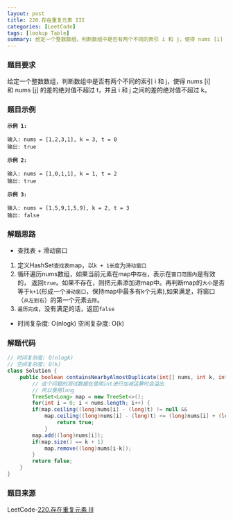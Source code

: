 ```yaml
---
layout: post
title: 220.存在重复元素 III
categories: [LeetCode]
tags: [lookup Table]
summary: 给定一个整数数组，判断数组中是否有两个不同的索引 i 和 j，使得 nums [i] 和 nums [j] 的差的绝对值不超过 t，并且 i 和 j 之间的差的绝对值不超过 k。
---
```


### 题目要求
给定一个整数数组，判断数组中是否有两个不同的索引 i 和 j，使得 nums [i] 和 nums [j] 的差的绝对值不超过 t，并且 i 和 j 之间的差的绝对值不超过 k。

### 题目示例
**`示例 1:`**
```
输入: nums = [1,2,3,1], k = 3, t = 0
输出: true
```

**`示例 2:`**
```
输入: nums = [1,0,1,1], k = 1, t = 2
输出: true
```

**`示例 3:`**
```
输入: nums = [1,5,9,1,5,9], k = 2, t = 3
输出: false
```

### 解题思路
- 查找表 + 滑动窗口
1. 定义HashSet`查找表`map，以`k + 1长度`为`滑动窗口` 
1. 循环遍历nums数组，如果当前元素在map中`存在`，表示在`窗口范围内`是有效的， 返回`true`。如果不存在，则把元素添加进map中。再判断map的`大小`是否等于`k+1`(形成一个`滑动窗口`，保持map中最多有k个元素),如果满足，将窗口（`从左到右`）的第一个元素`去除`。
1. `遍历完成`，没有满足的话，返回`false`

- 时间复杂度: O(nlogk)  空间复杂度: O(k)

### 解题代码
```java
// 时间复杂度: O(nlogk)
// 空间复杂度: O(k)
class Solution {
    public boolean containsNearbyAlmostDuplicate(int[] nums, int k, int t) {
        // 这个问题的测试数据在使用int进行加减运算时会溢出
        // 所以使用long
        TreeSet<Long> map = new TreeSet<>();
        for(int i = 0; i < nums.length; i++) {
        if(map.ceiling((long)nums[i] - (long)t) != null && 
            map.ceiling((long)nums[i] - (long)t) <= (long)nums[i] + (long)t) {
                return true;
            }
        map.add((long)nums[i]);
        if(map.size() == k + 1)
            map.remove((long)nums[i-k]);
        }
        return false;
    }
}
```

### 题目来源
LeetCode-[220.存在重复元素 III](https://leetcode-cn.com/problems/contains-duplicate-iii/)
